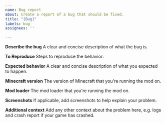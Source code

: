 ```yaml
---
name: Bug report
about: Create a report of a bug that should be fixed.
title: "[Bug]"
labels: bug
assignees: ''

---
```


**Describe the bug**
A clear and concise description of what the bug is.

**To Reproduce**
Steps to reproduce the behavior:

**Expected behavior**
A clear and concise description of what you expected to happen.

**Minecraft version**
The version of Minecraft that you're running the mod on.

**Mod loader**
The mod loader that you're running the mod on.

**Screenshots**
If applicable, add screenshots to help explain your problem.

**Additional context**
Add any other context about the problem here, e.g. logs and crash report if your game has crashed.
